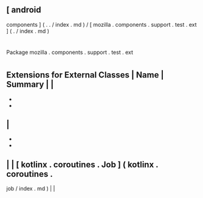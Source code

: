[
android
-
components
]
(
.
.
/
index
.
md
)
/
[
mozilla
.
components
.
support
.
test
.
ext
]
(
.
/
index
.
md
)
#
#
Package
mozilla
.
components
.
support
.
test
.
ext
#
#
#
Extensions
for
External
Classes
|
Name
|
Summary
|
|
-
-
-
|
-
-
-
|
|
[
kotlinx
.
coroutines
.
Job
]
(
kotlinx
.
coroutines
.
-
job
/
index
.
md
)
|
|
